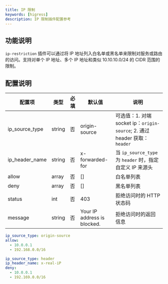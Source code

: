 ```yaml
---
title: IP 限制
keywords: [higress]
description: IP 限制插件配置参考
---
```


## 功能说明

`ip-restriction` 插件可以通过将 IP 地址列入白名单或黑名单来限制对服务或路由的访问。支持对单个 IP 地址、多个 IP 地址和类似 10.10.10.0/24 的 CIDR 范围的限制。

## 配置说明

| 配置项            | 类型     | 必填 | 默认值                         | 说明                                                            |
|----------------|--------|----|-----------------------------|---------------------------------------------------------------|
| ip_source_type | string | 否  | origin-source               | 可选值：1. 对端 socket ip：`origin-source`; 2. 通过 header 获取：`header` |
| ip_header_name | string | 否  | x-forwarded-for             | 当 `ip_source_type` 为 `header` 时，指定自定义 IP 来源头                  |
| allow          | array  | 否  | []                          | 白名单列表                                                         |
| deny           | array  | 否  | []                          | 黑名单列表                                                         |
| status         | int    | 否  | 403                         | 拒绝访问时的 HTTP 状态码                                               |
| message        | string | 否  | Your IP address is blocked. | 拒绝访问时的返回信息                                                    |


```yaml
ip_source_type: origin-source
allow:
  - 10.0.0.1
  - 192.168.0.0/16
```

```yaml
ip_source_type: header
ip_header_name: x-real-iP
deny:
  - 10.0.0.1
  - 192.169.0.0/16   
```
